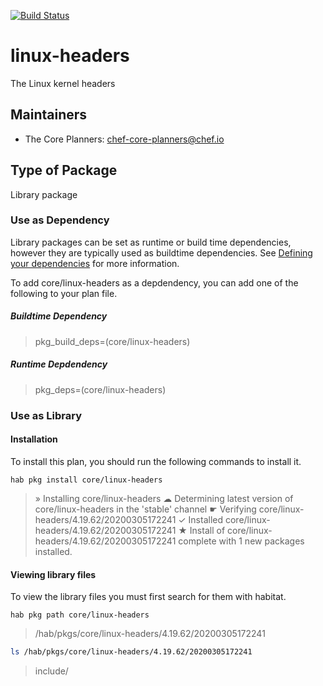 [![Build Status](https://dev.azure.com/chefcorp-partnerengineering/Chef%20Base%20Plans/_apis/build/status/chef-base-plans.linux-headers?branchName=master)](https://dev.azure.com/chefcorp-partnerengineering/Chef%20Base%20Plans/_build/latest?definitionId=71&branchName=master)

# linux-headers

The Linux kernel headers

## Maintainers

* The Core Planners: <chef-core-planners@chef.io>

## Type of Package

Library package

### Use as Dependency

Library packages can be set as runtime or build time dependencies, however they are typically used as buildtime dependencies. See [Defining your dependencies](https://www.habitat.sh/docs/developing-packages/developing-packages/#sts=Define%20Your%20Dependencies) for more information.

To add core/linux-headers as a depdendency, you can add one of the following to your plan file.

##### Buildtime Dependency

> pkg_build_deps=(core/linux-headers)

##### Runtime Depdendency

> pkg_deps=(core/linux-headers)

### Use as Library

#### Installation

To install this plan, you should run the following commands to install it.

`hab pkg install core/linux-headers`

> » Installing core/linux-headers
☁ Determining latest version of core/linux-headers in the 'stable' channel
☛ Verifying core/linux-headers/4.19.62/20200305172241
✓ Installed core/linux-headers/4.19.62/20200305172241
★ Install of core/linux-headers/4.19.62/20200305172241 complete with 1 new packages installed.

#### Viewing library files

To view the library files you must first search for them with habitat.

`hab pkg path core/linux-headers`

> /hab/pkgs/core/linux-headers/4.19.62/20200305172241

```bash
ls /hab/pkgs/core/linux-headers/4.19.62/20200305172241
```
> include/
